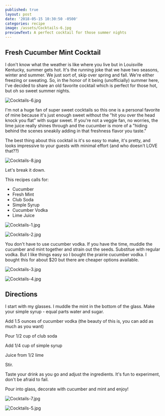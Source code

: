 ```yaml
---
published: true
layout: post
date: '2018-05-15 10:30:50 -0500'
categories: recipe
image: /assets/Cocktails-6.jpg
previewText: A perfect cocktail for those summer nights
---
```

## Fresh Cucumber Mint Cocktail

I don't know what the weather is like where you live but in Louisville Kentucky, summer gets hot. It's the running joke that we have two seasons, winter and summer. We just sort of, skip over spring and fall. We're either freezing or sweating. So, in the honor of it being (unofficially) summer here, I've decided to share an old favorite cocktail which is perfect for those hot, but oh so sweet summer nights.

![Cocktails-6.jpg]({{site.baseurl}}/assets/Cocktails-6.jpg)

I'm not a huge fan of super sweet cocktails so this one is a personal favorite of mine because it's just enough sweet without the "hit you over the head knock you flat" with sugar sweet. If you're not a veggie fan, no worries, the lime juice really shines through and the cucumber is more of a "hiding behind the scenes sneakily adding in that freshness flavor you taste."

The best thing about this cocktail is it's so easy to make, it's pretty, and looks impressive to your guests with minimal effort (and who doesn't LOVE that??)

![Cocktails-8.jpg]({{site.baseurl}}/assets/Cocktails-8.jpg)


Let's break it down. 

This recipes calls for: 
- Cucumber 
- Fresh Mint
- Club Soda
- Simple Syrup
- Cucumber Vodka
- Lime Juice


![Cocktails-1.jpg]({{site.baseurl}}/assets/Cocktails-1.jpg)

![Cocktails-2.jpg]({{site.baseurl}}/assets/Cocktails-2.jpg)

You don't have to use cucumber vodka. If you have the time, muddle the cucumber and mint together and strain out the seeds. Substitue with regular vodka. But I like things easy so I bought the prairie cucumber vodka. I bought this for about $20 but there are cheaper options available.


![Cocktails-3.jpg]({{site.baseurl}}/assets/Cocktails-3.jpg)

![Cocktails-4.jpg]({{site.baseurl}}/assets/Cocktails-4.jpg)


## Directions

I start with my glasses. I muddle the mint in the bottom of the glass. Make your simple syrup - equal parts water and sugar.

Add 1.5 ounces of cucumber vodka (the beauty of this is, you can add as much as you want)

Pour 1/2 cup of club soda

Add 1/4 cup of simple syrup

Juice from 1/2 lime

Stir.

Taste your drink as you go and adjust the ingredients. It's fun to experiment, don't be afraid to fail.

Pour into glass, decorate with cucumber and mint and enjoy!

![Cocktails-7.jpg]({{site.baseurl}}/assets/Cocktails-7.jpg)

![Cocktails-5.jpg]({{site.baseurl}}/assets/Cocktails-5.jpg)
